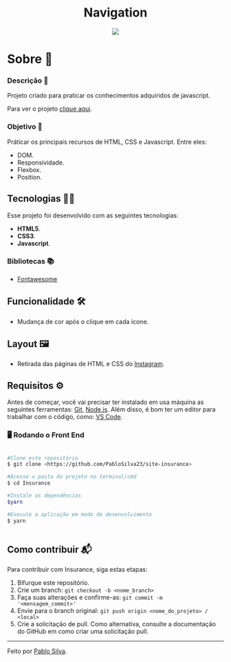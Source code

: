 <h1 align="center">Navigation</h1>
 
<div align="center"><img src="https://user-images.githubusercontent.com/87915108/150841379-1ce35713-5bfe-4b05-bbb0-520f86cf67fd.gif"></img></div>

<h1 id="sobre">Sobre 📖</h1>

### Descrição 📄

Projeto criado para praticar os conhecimentos adquiridos de javascript.

Para ver o projeto [clique aqui](https://pablosilva23.github.io/navbar/).

### Objetivo 🎯

Práticar os principais recursos de HTML, CSS e Javascript. Entre eles:

- DOM.
- Responsividade.
- Flexbox.
- Position.

<h2 id="tecnologias">Tecnologias 👨‍💻</h2>

Esse projeto foi desenvolvido com as seguintes tecnologias:

* **HTML5**.
* **CSS3**.
* **Javascript**.

### Bibliotecas 📚

* [Fontawesome](https://fontawesome.com/v5/search)

<h2 id="funcionalidades">Funcionalidade 🛠️</h2>

- Mudança de cor após o clique em cada ícone.

## Layout 🖼️

- Retirada das páginas de HTML e CSS do [Instagram](https://www.instagram.com/).

## Requisitos ⚙️

Antes de começar, você vai precisar ter instalado em usa máquina as seguintes ferramentas: [Git](https://git-scm.com/), [Node.js](https://nodejs.org/en/). Além disso, é bom ter um editor para trabalhar com o código, como: [VS Code](https://code.visualstudio.com/).

### 🖥️ Rodando o Front End

```bash

#Clone este repositório
$ git clone <https://github.com/PabloSilva23/site-insurance>

#Acesse a pasta do projeto no terminal/cmd
$ cd Insurance

#Instale as dependências
$yarn

#Execute a aplicação em modo de desenvolvimento
$ yarn
 
```

## Como contribuir 📬

Para contribuir com Insurance, siga estas etapas:

1. Bifurque este repositório.
1. Crie um branch: `git checkout -b <nome_branch>`
1. Faça suas alterações e confirme-as: `git commit -m '<mensagem_commit>'`
1. Envie para o branch original: `git push origin <nome_do_projeto> / <local>`
1. Crie a solicitação de pull. Como alternativa, consulte a documentação do GitHub em como criar uma solicitação pull.

---
Feito por [Pablo Silva](https://github.com/PabloSilva23).
